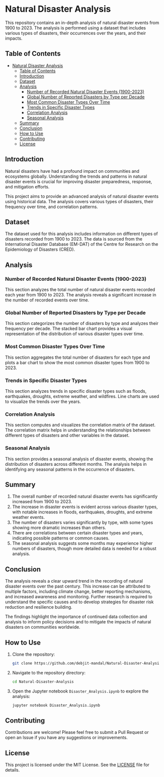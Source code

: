 
# Natural Disaster Analysis

This repository contains an in-depth analysis of natural disaster events from 1900 to 2023. The analysis is performed using a dataset that includes various types of disasters, their occurrences over the years, and their impacts.

## Table of Contents

- [Natural Disaster Analysis](#natural-disaster-analysis)
  - [Table of Contents](#table-of-contents)
  - [Introduction](#introduction)
  - [Dataset](#dataset)
  - [Analysis](#analysis)
    - [Number of Recorded Natural Disaster Events (1900-2023)](#number-of-recorded-natural-disaster-events-1900-2023)
    - [Global Number of Reported Disasters by Type per Decade](#global-number-of-reported-disasters-by-type-per-decade)
    - [Most Common Disaster Types Over Time](#most-common-disaster-types-over-time)
    - [Trends in Specific Disaster Types](#trends-in-specific-disaster-types)
    - [Correlation Analysis](#correlation-analysis)
    - [Seasonal Analysis](#seasonal-analysis)
  - [Summary](#summary)
  - [Conclusion](#conclusion)
  - [How to Use](#how-to-use)
  - [Contributing](#contributing)
  - [License](#license)

## Introduction

Natural disasters have had a profound impact on communities and ecosystems globally. Understanding the trends and patterns in natural disaster events is crucial for improving disaster preparedness, response, and mitigation efforts.

This project aims to provide an advanced analysis of natural disaster events using historical data. The analysis covers various types of disasters, their frequency over time, and correlation patterns.

## Dataset

The dataset used for this analysis includes information on different types of disasters recorded from 1900 to 2023. The data is sourced from the International Disaster Database (EM-DAT) of the Centre for Research on the Epidemiology of Disasters (CRED).

## Analysis

### Number of Recorded Natural Disaster Events (1900-2023)

This section analyzes the total number of natural disaster events recorded each year from 1900 to 2023. The analysis reveals a significant increase in the number of recorded events over time.

### Global Number of Reported Disasters by Type per Decade

This section categorizes the number of disasters by type and analyzes their frequency per decade. The stacked bar chart provides a visual representation of the distribution of various disaster types over time.

### Most Common Disaster Types Over Time

This section aggregates the total number of disasters for each type and plots a bar chart to show the most common disaster types from 1900 to 2023.

### Trends in Specific Disaster Types

This section analyzes trends in specific disaster types such as floods, earthquakes, droughts, extreme weather, and wildfires. Line charts are used to visualize the trends over the years.

### Correlation Analysis

This section computes and visualizes the correlation matrix of the dataset. The correlation matrix helps in understanding the relationships between different types of disasters and other variables in the dataset.

### Seasonal Analysis

This section provides a seasonal analysis of disaster events, showing the distribution of disasters across different months. The analysis helps in identifying any seasonal patterns in the occurrence of disasters.



## Summary

1. The overall number of recorded natural disaster events has significantly increased from 1900 to 2023.
2. The increase in disaster events is evident across various disaster types, with notable increases in floods, earthquakes, droughts, and extreme weather events.
3. The number of disasters varies significantly by type, with some types showing more dramatic increases than others.
4. There are correlations between certain disaster types and years, indicating possible patterns or common causes.
5. The seasonal analysis suggests some months may experience higher numbers of disasters, though more detailed data is needed for a robust analysis.

## Conclusion

The analysis reveals a clear upward trend in the recording of natural disaster events over the past century. This increase can be attributed to multiple factors, including climate change, better reporting mechanisms, and increased awareness and monitoring. Further research is required to understand the specific causes and to develop strategies for disaster risk reduction and resilience building.

The findings highlight the importance of continued data collection and analysis to inform policy decisions and to mitigate the impacts of natural disasters on communities worldwide.

## How to Use

1. Clone the repository:
   ```sh
   git clone https://github.com/debjit-mandal/Natural-Disaster-Analysis.git
   ```
2. Navigate to the repository directory:
   ```sh
   cd Natural-Disaster-Analysis
   ```
3. Open the Jupyter notebook `Disaster_Analysis.ipynb` to explore the analysis:
   ```sh
   jupyter notebook Disaster_Analysis.ipynb
   ```

## Contributing

Contributions are welcome! Please feel free to submit a Pull Request or open an Issue if you have any suggestions or improvements.

## License

This project is licensed under the MIT License. See the [LICENSE](LICENSE) file for details.
